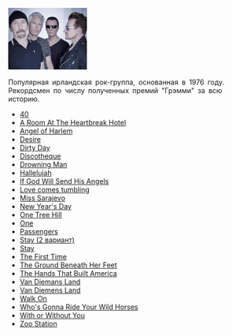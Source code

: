 ![](u2.jpg)

Популярная ирландская рок-группа, основанная в 1976 году.  
Рекордсмен по числу полученных премий "Грэмми" за всю историю.

* [40](40.md)
* [A Room At The Heartbreak Hotel](A%20Room%20At%20The%20Heartbreak%20Hotel.md)
* [Angel of Harlem](Angel%20of%20Harlem.md)
* [Desire](Desire.md)
* [Dirty Day](Dirty%20Day.md)
* [Discotheque](Discotheque.md)
* [Drowning Man](Drowning%20Man.md)
* [Hallelujah](Hallelujah.md)
* [If God Will Send His Angels](If%20God%20Will%20Send%20His%20Angels.md)
* [Love comes tumbling](Love%20comes%20tumbling.md)
* [Miss Sarajevo](Miss%20Sarajevo.md)
* [New Year's Day](New%20Year's%20Day.md)
* [One Tree Hill](One%20Tree%20Hill.md)
* [One](One.md)
* [Passengers](Passengers.md)
* [Stay (2 вариант)](Stay%20(2%20вариант).md)
* [Stay](Stay.md)
* [The First Time](The%20First%20Time.md)
* [The Ground Beneath Her Feet](The%20Ground%20Beneath%20Her%20Feet.md)
* [The Hands That Built America](The%20Hands%20That%20Built%20America.md)
* [Van Diemans Land](Van%20Diemans%20Land.md)
* [Van Diemens Land](Van%20Diemens%20Land.md)
* [Walk On](Walk%20On.md)
* [Who's Gonna Ride Your Wild Horses](Who's%20Gonna%20Ride%20Your%20Wild%20Horses.md)
* [With or Without You](With%20or%20Without%20You.md)
* [Zoo Station](Zoo%20Station.md)